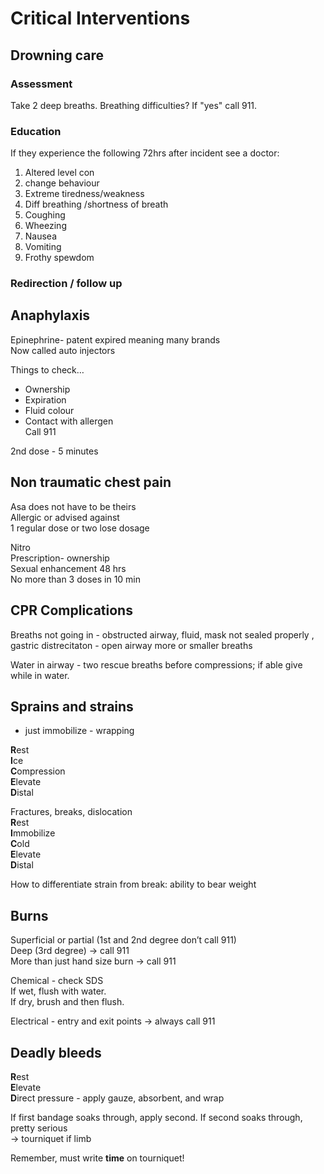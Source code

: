 # Critical Interventions

## Drowning care
### Assessment

Take 2 deep breaths. Breathing difficulties? If "yes" call 911.

### Education
If they experience the following 72hrs after incident see a doctor:

1. Altered level con 
2. change behaviour 
3. Extreme tiredness/weakness 
4. Diff breathing /shortness of breath
5. Coughing
6. Wheezing
7. Nausea
8. Vomiting
9. Frothy spewdom 

### Redirection / follow up

## Anaphylaxis 
Epinephrine- patent expired meaning many brands  
Now called auto injectors 

Things to check…  
- Ownership  
- Expiration  
- Fluid colour  
- Contact with allergen  
Call 911

2nd dose - 5 minutes 

## Non traumatic chest pain
Asa does not have to be theirs  
Allergic or advised against  
1 regular dose or two lose dosage 

Nitro  
Prescription- ownership  
Sexual enhancement 48 hrs  
No more than 3 doses in 10 min

## CPR Complications

Breaths not going in - obstructed airway, fluid, mask not sealed properly , gastric distrecitaton - open airway more or smaller breaths

Water in airway - two rescue breaths before compressions; if able give while in water. 

## Sprains and strains
- just immobilize - wrapping
 
**R**est  
**I**ce  
**C**ompression  
**E**levate  
**D**istal  

Fractures, breaks, dislocation  
**R**est  
**I**mmobilize  
**C**old  
**E**levate  
**D**istal

How to differentiate strain from break: ability to bear weight

## Burns

Superficial or partial (1st and 2nd degree don’t call 911)  
Deep (3rd degree) -> call 911  
More than just hand size burn -> call 911

Chemical - check SDS  
If wet, flush with water.  
If dry, brush and then flush. 

Electrical - entry and exit points -> always call 911

## Deadly bleeds

**R**est  
**E**levate  
**D**irect pressure - apply gauze, absorbent, and wrap

If first bandage soaks through, apply second. If second soaks through, pretty serious  
-> tourniquet if limb

 Remember, must write **time** on tourniquet!
